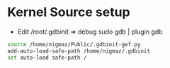 # Kernel Source setup

- Edit /root/.gdbinit => debug sudo gdb | plugin gdb
```bash
source /home/nigmaz/Public/.gdbinit-gef.py
add-auto-load-safe-path /home/nigmaz/.gdbinit
set auto-load safe-path /
```

